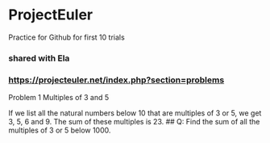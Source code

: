 # ProjectEuler
Practice for Github for first 10 trials
### shared with Ela
### https://projecteuler.net/index.php?section=problems

Problem 1 
  Multiples of 3 and 5
  
  If we list all the natural numbers below 10 that are multiples of 3 or 5, we get 3, 5, 6 and 9. The sum of these multiples is 23. ## Q: Find the sum of all the multiples of 3 or 5 below 1000.
